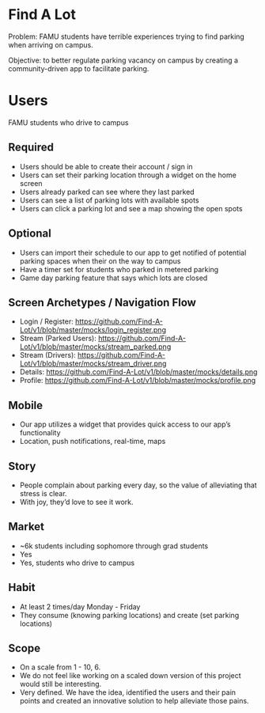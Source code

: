# Find A Lot
Problem: FAMU students have terrible experiences trying to find parking when  arriving on campus.

Objective: to better regulate parking vacancy on campus by creating a community-driven app to facilitate parking. 
# Users
FAMU students who drive to campus
## Required
- Users should be able to create their  account / sign in
- Users can set their parking location through a widget on the home screen
- Users already parked can see where they last parked 
- Users can see a list of parking lots with available spots
- Users can click a parking lot and see a map showing the open spots

## Optional
- Users can import their schedule to our app to get notified of potential parking spaces when their on the way to campus
- Have a timer set for students who parked in metered parking
- Game day parking feature that says which lots are closed

## Screen Archetypes / Navigation Flow
- Login / Register: https://github.com/Find-A-Lot/v1/blob/master/mocks/login_register.png
- Stream (Parked Users): https://github.com/Find-A-Lot/v1/blob/master/mocks/stream_parked.png
- Stream (Drivers): https://github.com/Find-A-Lot/v1/blob/master/mocks/stream_driver.png
- Details: https://github.com/Find-A-Lot/v1/blob/master/mocks/details.png
- Profile: https://github.com/Find-A-Lot/v1/blob/master/mocks/profile.png

## Mobile
- Our app utilizes a widget that provides quick access to our app’s functionality
- Location, push notifications, real-time, maps

## Story
- People complain about parking every day, so the value of alleviating that stress is clear.
- With joy, they’d love to see it work.

## Market
- ~6k students including sophomore through grad students
- Yes
- Yes, students who drive to campus

## Habit
- At least 2 times/day Monday - Friday
- They consume (knowing parking locations) and create (set parking locations)

## Scope
- On a scale from 1 - 10, 6.
- We do not feel like working on a scaled down version of this project would still be interesting.
- Very defined. We have the idea, identified the users and their pain points and created an innovative solution to help alleviate those pains. 
